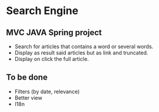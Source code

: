 # Search Engine

## MVC JAVA Spring project

- Search for articles that contains a word or several words.
- Display as result said articles but as link and truncated.
- Display on click the full article.

## To be done

- Filters (by date, relevance)
- Better view
- I18n